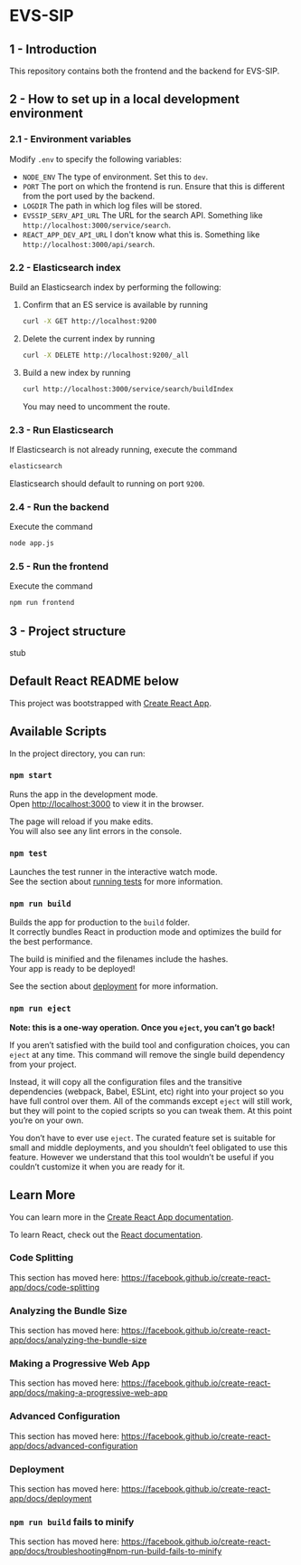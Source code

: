 # EVS-SIP

## 1 - Introduction

This repository contains both the frontend and the backend for EVS-SIP.

## 2 - How to set up in a local development environment

### 2.1 - Environment variables

Modify `.env` to specify the following variables:

- `NODE_ENV` The type of environment. Set this to `dev`.
- `PORT` The port on which the frontend is run. Ensure that this is different from the port used by the backend.
- `LOGDIR` The path in which log files will be stored.
- `EVSSIP_SERV_API_URL` The URL for the search API. Something like `http://localhost:3000/service/search`.
- `REACT_APP_DEV_API_URL` I don't know what this is. Something like `http://localhost:3000/api/search`.

### 2.2 - Elasticsearch index

Build an Elasticsearch index by performing the following:

1. Confirm that an ES service is available by running

    ```bash
    curl -X GET http://localhost:9200
    ```

2. Delete the current index by running

    ```bash
    curl -X DELETE http://localhost:9200/_all
    ```

3. Build a new index by running

    ```bash
    curl http://localhost:3000/service/search/buildIndex
    ```

    You may need to uncomment the route.

### 2.3 - Run Elasticsearch

If Elasticsearch is not already running, execute the command

```bash
elasticsearch
```

Elasticsearch should default to running on port `9200`.

### 2.4 - Run the backend

Execute the command

```bash
node app.js
```

### 2.5 - Run the frontend

Execute the command

```bash
npm run frontend
```

## 3 - Project structure

stub

## Default React README below

This project was bootstrapped with [Create React App](https://github.com/facebook/create-react-app).

## Available Scripts

In the project directory, you can run:

### `npm start`

Runs the app in the development mode.<br />
Open [http://localhost:3000](http://localhost:3000) to view it in the browser.

The page will reload if you make edits.<br />
You will also see any lint errors in the console.

### `npm test`

Launches the test runner in the interactive watch mode.<br />
See the section about [running tests](https://facebook.github.io/create-react-app/docs/running-tests) for more information.

### `npm run build`

Builds the app for production to the `build` folder.<br />
It correctly bundles React in production mode and optimizes the build for the best performance.

The build is minified and the filenames include the hashes.<br />
Your app is ready to be deployed!

See the section about [deployment](https://facebook.github.io/create-react-app/docs/deployment) for more information.

### `npm run eject`

**Note: this is a one-way operation. Once you `eject`, you can’t go back!**

If you aren’t satisfied with the build tool and configuration choices, you can `eject` at any time. This command will remove the single build dependency from your project.

Instead, it will copy all the configuration files and the transitive dependencies (webpack, Babel, ESLint, etc) right into your project so you have full control over them. All of the commands except `eject` will still work, but they will point to the copied scripts so you can tweak them. At this point you’re on your own.

You don’t have to ever use `eject`. The curated feature set is suitable for small and middle deployments, and you shouldn’t feel obligated to use this feature. However we understand that this tool wouldn’t be useful if you couldn’t customize it when you are ready for it.

## Learn More

You can learn more in the [Create React App documentation](https://facebook.github.io/create-react-app/docs/getting-started).

To learn React, check out the [React documentation](https://reactjs.org/).

### Code Splitting

This section has moved here: https://facebook.github.io/create-react-app/docs/code-splitting

### Analyzing the Bundle Size

This section has moved here: https://facebook.github.io/create-react-app/docs/analyzing-the-bundle-size

### Making a Progressive Web App

This section has moved here: https://facebook.github.io/create-react-app/docs/making-a-progressive-web-app

### Advanced Configuration

This section has moved here: https://facebook.github.io/create-react-app/docs/advanced-configuration

### Deployment

This section has moved here: https://facebook.github.io/create-react-app/docs/deployment

### `npm run build` fails to minify

This section has moved here: https://facebook.github.io/create-react-app/docs/troubleshooting#npm-run-build-fails-to-minify
